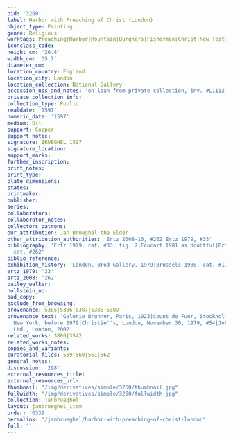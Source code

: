 ```yaml
---
pid: '3260'
label: Harbor with Preaching of Christ (London)
object_type: Painting
genre: Religious
worktags: Preaching|Harbor|Mountain|Burghers|Fishermen|Christ|New Testament|Boat
iconclass_code:
height_cm: '26.4'
width_cm: '35.7'
diameter_cm:
location_country: England
location_city: London
location_collection: National Gallery
accession_nos_and_notes: 'on loan from private collection, inv. #L1112'
private_collection_info:
collection_type: Public
realdate: '1597'
numeric_date: '1597'
medium: Oil
support: Copper
support_notes:
signature: BRUEGHEL 1597
signature_location:
support_marks:
further_inscription:
print_notes:
print_type:
plate_dimensions:
states:
printmaker:
publisher:
series:
collaborators:
collaborator_notes:
collectors_patrons:
our_attribution: Jan Brueghel the Elder
other_attribution_authorities: 'Ertz 2008-10, #262|Ertz 1979, #33'
bibliography: 'Ertz 1979, cat. #33, fig. 7|Foucart 1981 as doubtful|Ertz 2008-10,
  cat. #262'
biblio_reference:
exhibition_history: 'London, Brod Gallery, 1979|Brussels 1980, cat. #116'
ertz_1979: '33'
ertz_2008: '262'
bailey_walker:
hollstein_no:
bad_copy:
exclude_from_browsing:
provenance: 5385|5386|5387|5388|5389
provenance_text: 'Galerie Brunner, Paris, 1923|Count de Fuer, Stockholm|Saul Steinberg,
  New York, before 1979|Christie''s, London, November 30, 1979, #54|Johnny van Haeften
  Ltd., London, 2002'
related_works: 3806|3542
related_works_notes:
copies_and_variants:
curatorial_files: 559|560|561|562
general_notes:
discussion: '298'
external_resources_title:
external_resources_url:
thumbnail: "/img/derivatives/simple/3260/thumbnail.jpg"
fullwidth: "/img/derivatives/simple/3260/fullwidth.jpg"
collection: janbrueghel
layout: janbrueghel_item
order: '0339'
permalink: "/janbrueghel/harbor-with-preaching-of-christ-london"
full: ''
---
```

